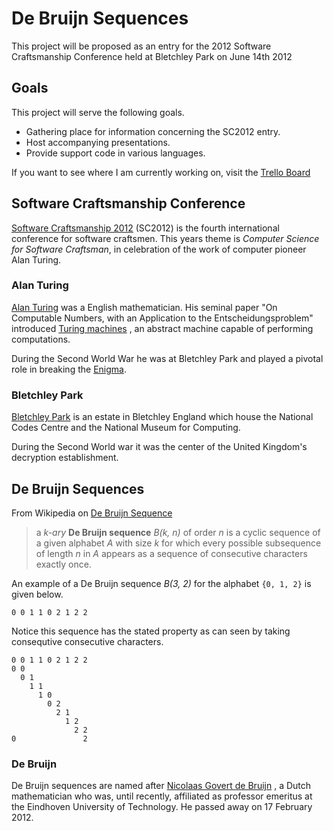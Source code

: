 De Bruijn Sequences
===================

This project will be proposed as an entry for the 2012 Software
Craftsmanship Conference held at Bletchley Park on June 14th 2012

Goals
-----

This project will serve the following goals.

* Gathering place for information concerning the SC2012 entry.
* Host accompanying presentations.
* Provide support code in various languages.

If you want to see where I am currently working on, visit the
[Trello Board](https://trello.com/board/debruijn/4f4f58f89763e9d6727febff "Trello board for De Bruijn Sequences")

Software Craftsmanship Conference
---------------------------------

[Software Craftsmanship 2012](http://www.codemanship.co.uk/softwarecraftsmanship/ "Homepage for SC2012")
(SC2012) is the fourth international conference for software
craftsmen. This years theme is *Computer Science for Software
Craftsman*, in celebration of the work of computer pioneer Alan
Turing.

### Alan Turing

[Alan Turing](http://en.wikipedia.org/wiki/Alan_Turing "Wikipedia on Alan Turing")
was a English mathematician. His seminal paper "On Computable Numbers,
with an Application to the Entscheidungsproblem" introduced
[Turing machines](http://en.wikipedia.org/wiki/Turing_machine "Wikipedia on Turing Machines")
, an abstract machine capable of performing computations.

During the Second World War he was at Bletchley Park and played a
pivotal role in breaking the
[Enigma](http://en.wikipedia.org/wiki/Enigma_machine "Wikipedia on the Enigma").

### Bletchley Park

[Bletchley Park](http://en.wikipedia.org/wiki/Bletchley_Park "Wikipedia on Bletchley Park")
is an estate in Bletchley England which house the National Codes
Centre and the National Museum for Computing.

During the Second World war it was the center of the United Kingdom's
decryption establishment.

De Bruijn Sequences
-------------------

From Wikipedia on [De Bruijn Sequence](http://en.wikipedia.org/wiki/De_Bruijn_sequence "Wikipedia on De Bruijn Sequence")

> a *k-ary* **De Bruijn sequence** *B(k, n)* of order *n* is a cyclic
> sequence of a given alphabet *A* with size *k* for which every possible
> subsequence of length *n* in *A* appears as a sequence of consecutive
> characters exactly once.

An example of a De Bruijn sequence *B(3, 2)* for the alphabet
`{0, 1, 2}` is given below.

    0 0 1 1 0 2 1 2 2

Notice this sequence has the stated property as can seen by taking
consequtive consecutive characters.

    0 0 1 1 0 2 1 2 2
    0 0
      0 1
        1 1
          1 0
            0 2
              2 1
                1 2
                  2 2
    0               2

### De Bruijn

De Bruijn sequences are named after
[Nicolaas Govert de Bruijn](http://en.wikipedia.org/wiki/Nicolaas_Govert_de_Bruijn "Wikipedia on Nicolaas de Bruijn")
, a Dutch mathematician who was, until recently, affiliated as
professor emeritus at the Eindhoven University of Technology. He
passed away on 17 February 2012.
